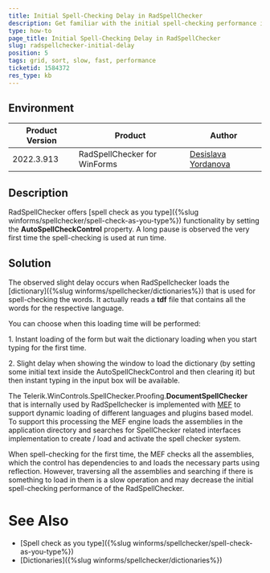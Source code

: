 ```yaml
---
title: Initial Spell-Checking Delay in RadSpellChecker
description: Get familiar with the initial spell-checking performance in the WinForms SpellChecker. 
type: how-to
page_title: Initial Spell-Checking Delay in RadSpellChecker
slug: radspellchecker-initial-delay
position: 5
tags: grid, sort, slow, fast, performance
ticketid: 1584372
res_type: kb
---
```



## Environment
|Product Version|Product|Author|
|----|----|----|
|2022.3.913|RadSpellChecker for WinForms|[Desislava Yordanova](https://www.telerik.com/blogs/author/desislava-yordanova)|

## Description

RadSpellChecker offers [spell check as you type]({%slug winforms/spellchecker/spell-check-as-you-type%}) functionality by setting the **AutoSpellCheckControl** property. A long pause is observed the very first time the spell-checking is used at run time.   

## Solution

The observed slight delay occurs when RadSpellchecker loads the [dictionary]({%slug winforms/spellchecker/dictionaries%}) that is used for spell-checking the words. It actually reads a **tdf** file that contains all the words for the respective language.

You can choose when this loading time will be performed:

1\. Instant loading of the form but wait the dictionary loading when you start typing for the first time. 

2\. Slight delay when showing the window to load the dictionary (by setting some initial text inside the AutoSpellCheckControl and then clearing it) but then instant typing in the input box will be available.

The Telerik.WinControls.SpellChecker.Proofing.**DocumentSpellChecker** that is internally used by RadSpellchecker is implemented with [MEF](https://learn.microsoft.com/en-us/dotnet/framework/mef/?redirectedfrom=MSDN) to support dynamic loading of different languages and plugins based model. To support this processing the MEF engine loads the assemblies in the application directory and searches for SpellChecker related interfaces implementation to create / load and activate the spell checker system.

When spell-checking for the first time, the MEF checks all the assemblies, which the control has dependencies to and loads the necessary parts using reflection. However, traversing all the assemblies and searching if there is something to load in them is a slow operation and may decrease the initial spell-checking performance of the RadSpellChecker. 

# See Also

* [Spell check as you type]({%slug winforms/spellchecker/spell-check-as-you-type%})
* [Dictionaries]({%slug winforms/spellchecker/dictionaries%}) 